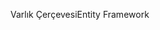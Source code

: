 <span data-ttu-id="6132e-101">Varlık Çerçevesi</span><span class="sxs-lookup"><span data-stu-id="6132e-101">Entity Framework</span></span>